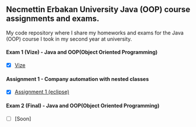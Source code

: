 ## Necmettin Erbakan University Java (OOP) course assignments and exams.

My code repository where I share my homeworks and exams for the Java (OOP) course I took in my second year at university.


#### Exam 1 (Vize) - Java and OOP(Object Oriented Programming)

* [x] [Vize](/Vize)


#### Assignment 1 - Company automation with nested classes
* [x] [Assignment 1 (eclipse)](/Odev)


#### Exam 2 (Final) - Java and OOP(Object Oriented Programming)

* [ ] [Soon]

